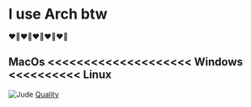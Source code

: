# I use Arch btw
❤🐧❤🐧❤🐧❤🐧❤🐧
## MacOs <<<<<<<<<<<<<<<<<<<< Windows <<<<<<<<<< Linux
![Jude](https://tmssl.akamaized.net//images/foto/galerie/jude-bellingham-real-madrid-2023-24-1698938944-121078.jpg)
[Quality](https://www.youtube.com/watch?v=PunVHiOxUEk&pp=ygUSZGFuY2luZyB2ZWdldGFibGVz)